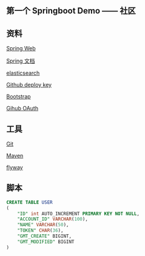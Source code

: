 ## 第一个 Springboot Demo —— 社区

## 资料
[Spring Web](https://spring.io/guides/gs/serving-web-content/)

[Spring 文档](https://spring.io/guides)

[elasticsearch](https://elasticsearch.cn/explore)

[Github deploy key](https://docs.github.com/en/developers/overview/managing-deploy-keys#deploy-keys)

[Bootstrap](https://v3.bootcss.com/getting-started/)

[Gihub OAuth](https://docs.github.com/en/developers/apps/creating-an-oauth-app)

## 工具
[Git](https://git-scm.com/downloads)

[Maven](https://maven.apache.org/download.cgi)

[flyway](https://flywaydb.org/getstarted/firststeps/maven)

## 脚本
```sql
CREATE TABLE USER
(
    "ID" int AUTO_INCREMENT PRIMARY KEY NOT NULL,
    "ACCOUNT_ID" VARCHAR(100),
    "NAME" VARCHAR(50),
    "TOKEN" CHAR(36),
    "GMT_CREATE" BIGINT,
    "GMT_MODIFIED" BIGINT
)

```





